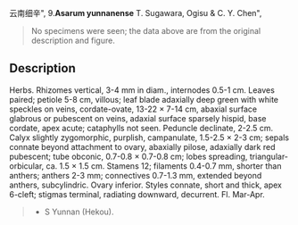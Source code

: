 云南细辛",
9.**Asarum yunnanense** T. Sugawara, Ogisu & C. Y. Chen",

> No specimens were seen; the data above are from the original description and figure.

## Description
Herbs. Rhizomes vertical, 3-4 mm in diam., internodes 0.5-1 cm. Leaves paired; petiole 5-8 cm, villous; leaf blade adaxially deep green with white speckles on veins, cordate-ovate, 13-22 × 7-14 cm, abaxial surface glabrous or pubescent on veins, adaxial surface sparsely hispid, base cordate, apex acute; cataphylls not seen. Peduncle declinate, 2-2.5 cm. Calyx slightly zygomorphic, purplish, campanulate, 1.5-2.5 × 2-3 cm; sepals connate beyond attachment to ovary, abaxially pilose, adaxially dark red pubescent; tube obconic, 0.7-0.8 × 0.7-0.8 cm; lobes spreading, triangular-orbicular, ca. 1.5 × 1.5 cm. Stamens 12; filaments 0.4-0.7 mm, shorter than anthers; anthers 2-3 mm; connectives 0.7-1.3 mm, extended beyond anthers, subcylindric. Ovary inferior. Styles connate, short and thick, apex 6-cleft; stigmas terminal, radiating downward, decurrent. Fl. Mar-Apr.

> * S Yunnan (Hekou).
